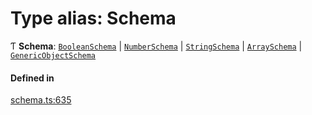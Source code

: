 # Type alias: Schema

Ƭ **Schema**: [`BooleanSchema`](../interfaces/BooleanSchema.md) \| [`NumberSchema`](NumberSchema.md) \| [`StringSchema`](StringSchema.md) \| [`ArraySchema`](../interfaces/ArraySchema.md) \| [`GenericObjectSchema`](GenericObjectSchema.md)

#### Defined in

[schema.ts:635](https://github.com/coda/packs-sdk/blob/main/schema.ts#L635)
